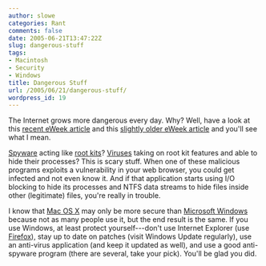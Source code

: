 ```yaml
---
author: slowe
categories: Rant
comments: false
date: 2005-06-21T13:47:22Z
slug: dangerous-stuff
tags:
- Macintosh
- Security
- Windows
title: Dangerous Stuff
url: /2005/06/21/dangerous-stuff/
wordpress_id: 19
---
```


The Internet grows more dangerous every day. Why?  Well, have a look at this [recent eWeek article](http://www.eweek.com/article2/0,1759,1829744,00.asp) and this [slightly older eWeek article](http://www.eweek.com/article2/0,1759,1818369,00.asp) and you'll see what I mean.

[Spyware](http://en.wikipedia.org/wiki/Spyware/) acting like [root kits](http://en.wikipedia.org/wiki/Root_kit/)? [Viruses](http://en.wikipedia.org/wiki/Computer_virus/) taking on root kit features and able to hide their processes? This is scary stuff. When one of these malicious programs exploits a vulnerability in your web browser, you could get infected and not even know it. And if that application starts using I/O blocking to hide its processes and NTFS data streams to hide files inside other (legitimate) files, you're really in trouble.

I know that [Mac OS X](http://www.apple.com/macosx/) may only be more secure than [Microsoft Windows](http://www.microsoft.com/windows/) because not as many people use it, but the end result is the same. If you use Windows, at least protect yourself---don't use Internet Explorer (use [Firefox](www.mozilla.org/products/firefox/)), stay up to date on patches (visit Windows Update regularly), use an anti-virus application (and keep it updated as well), and use a good anti-spyware program (there are several, take your pick). You'll be glad you did.
